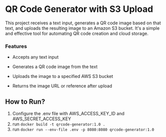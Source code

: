 # QR Code Generator with S3 Upload
This project receives a text input, generates a QR code image based on that text, and uploads the resulting image to an Amazon S3 bucket. It's a simple and effective tool for automating QR code creation and cloud storage.

### Features
- Accepts any text input

- Generates a QR code image from the text

- Uploads the image to a specified AWS S3 bucket

- Returns the image URL or reference after upload

## How to Run?
1. Configure the .env file with AWS_ACCESS_KEY_ID and AWS_SECRET_ACCESS_KEY
2. run `docker build -t qrcode-generator:1.0 .`
3. run `docker run --env-file .env -p 8080:8080 qrcode-generator:1.0`
